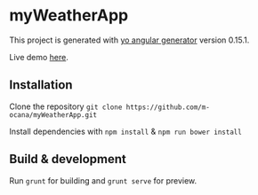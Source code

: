 # myWeatherApp

This project is generated with [yo angular generator](https://github.com/yeoman/generator-angular)
version 0.15.1.

Live demo [here](https://m-ocana.github.io/myWeatherApp).

## Installation

Clone the repository `git clone https://github.com/m-ocana/myWeatherApp.git`

Install dependencies with `npm install` & `npm run bower install`

## Build & development

Run `grunt` for building and `grunt serve` for preview.

